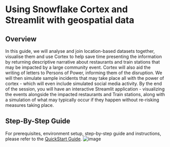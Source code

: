 # Using Snowflake Cortex and Streamlit with geospatial data

## Overview

In this guide, we will analyse and join location-based datasets together, visualise them and use Cortex to help save time presenting the information by returning descriptive narrative about restaurants and train stations that may be impacted by a large community event.  Cortex will also aid the writing of letters to Persons of Power, informing them of the disruption.  We will then simulate sample incidents that may take place all with the power of cortex - which will even include simulated social media activity.  By the end of the session, you will have an interactive Streamlit application - visualizing the events alongside the impacted restaurants and Train stations, along with a simulation of what may typically occur if they happen without re-risking measures taking place.

## Step-By-Step Guide

For prerequisites, environment setup, step-by-step guide and instructions, please refer to the [QuickStart Guide](https://quickstarts.snowflake.com/guide/using-snowflake-cortex-and-streamlit-with-geospatial-data/index.html).
![image](https://github.com/user-attachments/assets/9bc9fab7-3c5d-4459-af70-6ece55e9a478)



